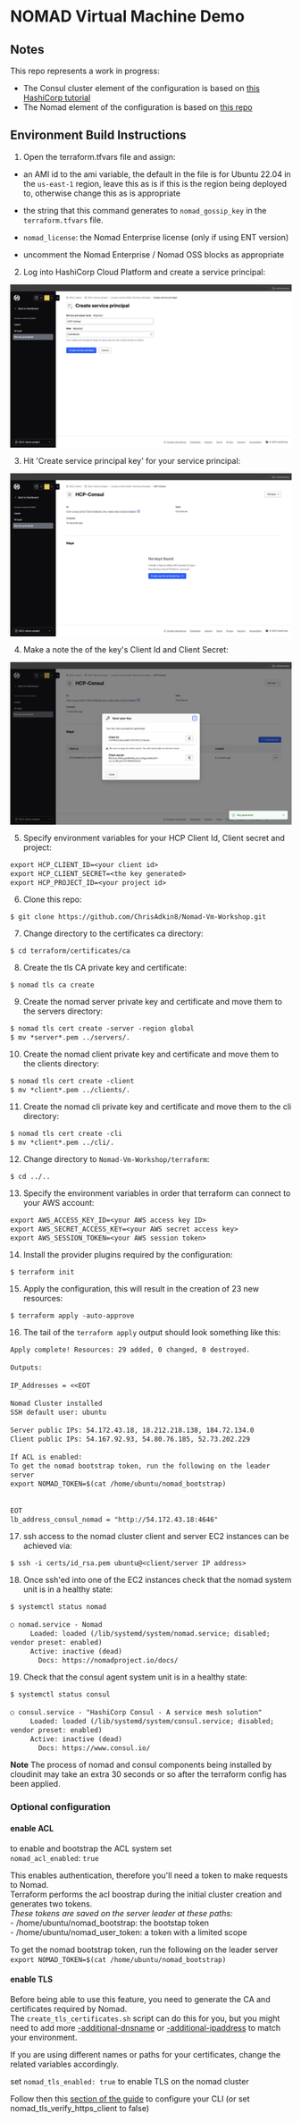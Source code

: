# NOMAD Virtual Machine Demo

## Notes

This repo represents a work in progress:

- The Consul cluster element of the configuration is based on [this HashiCorp tutorial](https://developer.hashicorp.com/consul/tutorials/cloud-production/terraform-hcp-consul-provider)
- The Nomad element of the configuration is based on [this repo](https://github.com/chebelom/nomad-aws-demo/tree/main)

## Environment Build Instructions

1. Open the terraform.tfvars file and assign:
- an AMI id to the ami variable, the default in the file is for Ubuntu 22.04 in the ```us-east-1``` region, leave this as is if this is the region being deployed to,
  otherwise change this as is appropriate
   
- the string that this command generates to ```nomad_gossip_key``` in the ```terraform.tfvars``` file.
- `nomad_license`: the Nomad Enterprise license (only if using ENT version)
- uncomment the Nomad Enterprise / Nomad OSS blocks as appropriate

2. Log into HashiCorp Cloud Platform and create a service principal:
<img style="float: left; margin: 0px 15px 15px 0px;" src="https://github.com/ChrisAdkin8/Nomad-Vm-Workshop/blob/main/png_images/01-HCP-Consul-Sp.png?raw=true">

3. Hit 'Create service principal key' for your service principal:
<img style="float: left; margin: 0px 15px 15px 0px;" src="https://github.com/ChrisAdkin8/Nomad-Vm-Workshop/blob/main/png_images/02-HCP-Create-Sp-Key.png?raw=true">

4. Make a note the of the key's Client Id and Client Secret:
<img style="float: left; margin: 0px 15px 15px 0px;" src="https://github.com/ChrisAdkin8/Nomad-Vm-Workshop/blob/main/png_images/03-HCP-Sp-Key.png?raw=true">

5. Specify environment variables for your HCP Client Id, Client secret and project:
```
export HCP_CLIENT_ID=<your client id>
export HCP_CLIENT_SECRET=<the key generated>
export HCP_PROJECT_ID=<your project id>
```

6. Clone this repo:
```
$ git clone https://github.com/ChrisAdkin8/Nomad-Vm-Workshop.git
```

7. Change directory to the certificates ca directory:
```
$ cd terraform/certificates/ca
```

8. Create the tls CA private key and certificate:
```
$ nomad tls ca create
```

9. Create the nomad server private key and certificate and move them to the servers directory:
```
$ nomad tls cert create -server -region global
$ mv *server*.pem ../servers/.
```

10. Create the nomad client private key and certificate and move them to the clients directory:
```
$ nomad tls cert create -client
$ mv *client*.pem ../clients/.
```

11. Create the nomad cli private key and certificate and move them to the cli directory:
```
$ nomad tls cert create -cli
$ mv *client*.pem ../cli/.
```

12. Change directory to ```Nomad-Vm-Workshop/terraform```:
```
$ cd ../..
```

13. Specify the environment variables in order that terraform can connect to your AWS account:
```
export AWS_ACCESS_KEY_ID=<your AWS access key ID>
export AWS_SECRET_ACCESS_KEY=<your AWS secret access key>
export AWS_SESSION_TOKEN=<your AWS session token>
```

14. Install the provider plugins required by the configuration:
```
$ terraform init
```
    
15. Apply the configuration, this will result in the creation of 23 new resources:
```
$ terraform apply -auto-approve
```

16. The tail of the ```terraform apply``` output should look something like this:
```
Apply complete! Resources: 29 added, 0 changed, 0 destroyed.

Outputs:

IP_Addresses = <<EOT

Nomad Cluster installed
SSH default user: ubuntu

Server public IPs: 54.172.43.18, 18.212.218.138, 184.72.134.0
Client public IPs: 54.167.92.93, 54.80.76.185, 52.73.202.229

If ACL is enabled:
To get the nomad bootstrap token, run the following on the leader server
export NOMAD_TOKEN=$(cat /home/ubuntu/nomad_bootstrap)


EOT
lb_address_consul_nomad = "http://54.172.43.18:4646"
```

17. ssh access to the nomad cluster client and server EC2 instances can be achieved via:
```
$ ssh -i certs/id_rsa.pem ubuntu@<client/server IP address>
```

18. Once ssh'ed into one of the EC2 instances check that the nomad system unit is in a healthy state:
```
$ systemctl status nomad

○ nomad.service - Nomad
     Loaded: loaded (/lib/systemd/system/nomad.service; disabled; vendor preset: enabled)
     Active: inactive (dead)
       Docs: https://nomadproject.io/docs/
```

19. Check that the consul agent system unit is in a healthy state:
```
$ systemctl status consul

○ consul.service - "HashiCorp Consul - A service mesh solution"
     Loaded: loaded (/lib/systemd/system/consul.service; disabled; vendor preset: enabled)
     Active: inactive (dead)
       Docs: https://www.consul.io/
```

**Note**
The process of nomad and consul components being installed by cloudinit may take an extra 30 seconds or so after the terraform config
has been applied.

### Optional configuration
#### enable ACL  
to enable and bootstrap the ACL system set  
`nomad_acl_enabled`: `true` 

This enables authentication, therefore you'll need a token to make requests to Nomad.  
Terraform performs the acl boostrap during the initial cluster creation and generates two tokens.  
*These tokens are saved on the server leader at these paths:*  
    - /home/ubuntu/nomad_bootstrap: the bootstap token  
    - /home/ubuntu/nomad_user_token: a token with a limited scope

To get the nomad bootstrap token, run the following on the leader server  
`export NOMAD_TOKEN=$(cat /home/ubuntu/nomad_bootstrap)`


#### enable TLS  
Before being able to use this feature, you need to generate the CA and certificates required by Nomad.  
The `create_tls_certificates.sh` script can do this for you, but you might need to add more [-additional-dnsname](https://developer.hashicorp.com/nomad/docs/commands/tls/cert-create#additional-dnsname) or [-additional-ipaddress](https://developer.hashicorp.com/nomad/docs/commands/tls/cert-create#additional-ipaddress) to match your environment.


If you are using different names or paths for your certificates, change the related variables accordingly.

set `nomad_tls_enabled: true` to enable TLS on the nomad cluster

Follow then this [section of the guide](https://developer.hashicorp.com/nomad/tutorials/transport-security/security-enable-tls#running-with-tls) to configure your CLI (or set nomad_tls_verify_https_client to false)      
